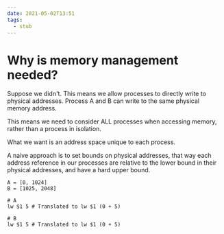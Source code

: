 ```yaml
---
date: 2021-05-02T13:51
tags: 
  - stub
---
```


# Why is memory management needed?

Suppose we didn't. This means we allow processes to directly write to physical addresses. Process A and B can write to the same physical memory address.

This means we need to consider ALL processes when accessing memory, rather than a process in isolation.

What we want is an address space unique to each process.

A naive approach is to set bounds on physical addresses, that way each address reference in our processes are relative to the lower bound in their physical addresses, and have a hard upper bound.

```
A = [0, 1024]
B = [1025, 2048]

# A
lw $1 5 # Translated to lw $1 (0 + 5)

# B
lw $1 5 # Translated to lw $1 (0 + 5)
```
